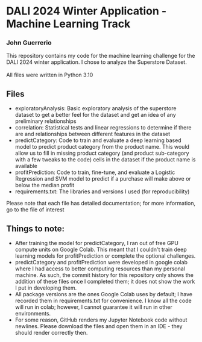 # DALI 2024 Winter Application - Machine Learning Track
### John Guerrerio

This repository contains my code for the machine learning challenge for the
DALI 2024 winter application.  I chose to analyze the Superstore Dataset.\
\
All files were written in Python 3.10

## Files
- exploratoryAnalysis: Basic exploratory analysis of the superstore dataset to get a better feel for the dataset and get
an idea of any preliminary relationships 
- correlation: Statistical tests and linear regressions to determine if there are and relationships between different features in the dataset
- predictCategory: Code to train and evaluate a deep learning based model to predict product category from the product name.  This would allow us to fill in missing product category (and product sub-category with a few tweaks to the code) cells in the dataset if the product name is available
- profitPrediction: Code to train, fine-tune, and evaluate a Logistic Regression and SVM model to predict if a purchase will make above or below the median profit
- requirements.txt: The libraries and versions I used (for reproducibility)

Please note that each file has detailed documentation; for more information, go to the file of interest

## Things to note:
- After training the model for predictCategory, I ran out of free GPU compute units on Google Colab.  This meant that I couldn't train deep learning models for profitPrediction or complete the optional challenges.
- predictCategory and profitPrediction were developed in google colab where I had access to better computing resources than my personal machine.  As such, the commit history for this repository only shows the addition of these files once I completed them; it does not show the work I put in developing them.
- All package versions are the ones Google Colab uses by default; I have recorded them in requirements.txt for convenience.  I know all the code will run in colab; however, I cannot guarantee it will run in other environments.
- For some reason, GitHub renders my Jupyter Notebook code without newlines.  Please download the files and open them in an IDE - they should render correctly then.